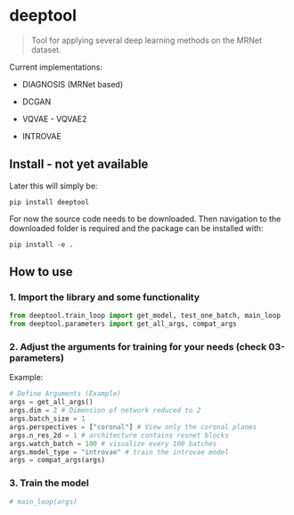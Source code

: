 # deeptool
> Tool for applying several deep learning methods on the MRNet dataset.


Current implementations:

* DIAGNOSIS (MRNet based)

* DCGAN
* VQVAE - VQVAE2
* INTROVAE



## Install - not yet available

Later this will simply be:

`pip install deeptool`

For now the source code needs to be downloaded.
Then navigation to the downloaded folder is required and the package can be installed with:

`pip install -e .`

## How to use

### 1. Import the library and some functionality

```python
from deeptool.train_loop import get_model, test_one_batch, main_loop
from deeptool.parameters import get_all_args, compat_args
```

### 2. Adjust the arguments for training for your needs (check 03-parameters)
Example:

```python
# Define Arguments (Example)
args = get_all_args()
args.dim = 2 # Dimension of network reduced to 2
args.batch_size = 1
args.perspectives = ["coronal"] # View only the coronal planes
args.n_res_2d = 1 # architecture contains resnet blocks
args.watch_batch = 100 # visualize every 100 batches
args.model_type = "introvae" # train the introvae model
args = compat_args(args)
```

### 3. Train the model

```python
# main_loop(args)
```
